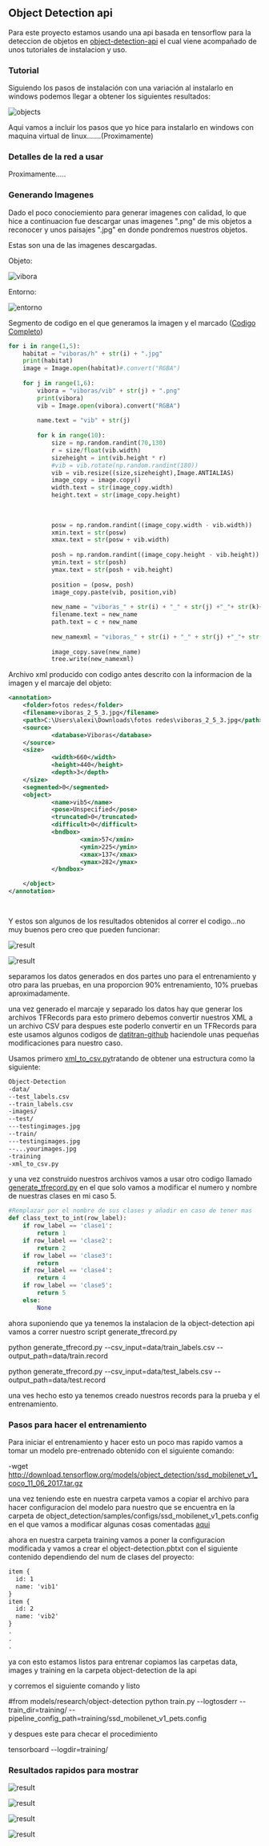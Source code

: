 ## Object Detection api

Para este proyecto estamos usando una api basada en tensorflow para la deteccion de objetos en [object-detection-api](https://github.com/tensorflow/models/tree/master/research/object_detection) el cual viene acompañado de unos tutoriales
de instalacion y uso.

### Tutorial

Siguiendo los pasos de instalación con una variación al instalarlo en windows podemos llegar a obtener los siguientes
resultados: 

![objects](https://2.bp.blogspot.com/-MO3T6Hybpkg/WUG-QjHrHbI/AAAAAAAAB2M/tQKa2ljTkRwYgtok3o_3Y6F5KCbC7a-qQCLcBGAs/s1600/image1.jpg "ejemplo")

Aqui vamos a incluir los pasos que yo hice para instalarlo en windows con maquina virtual de linux.......(Proximamente)

### Detalles de la red a usar

Proximamente.....

### Generando Imagenes

Dado el poco conociemiento para generar imagenes con calidad, lo que hice a continuacion fue descargar unas imagenes ".png" de mis
objetos a reconocer y unos paisajes ".jpg" en donde pondremos nuestros objetos.

Estas son una de las imagenes descargadas.

Objeto:

![vibora](images/vib5.png)

Entorno:

![entorno](images/h2.jpg)


Segmento de codigo en el que generamos la imagen y el marcado ([Codigo Completo](https://github.com/alexis96/proyecto-CNN/blob/master/Codigos/fotosRedes.py))

```python
for i in range(1,5):
    habitat = "viboras/h" + str(i) + ".jpg"
    print(habitat)
    image = Image.open(habitat)#.convert("RGBA")
    
    for j in range(1,6):
        vibora = "viboras/vib" + str(j) + ".png"
        print(vibora)
        vib = Image.open(vibora).convert("RGBA")
        
        name.text = "vib" + str(j)
        
        for k in range(10):
            size = np.random.randint(70,130)
            r = size/float(vib.width)
            sizeheight = int(vib.height * r)
            #vib = vib.rotate(np.random.randint(180))
            vib = vib.resize((size,sizeheight),Image.ANTIALIAS)
            image_copy = image.copy()
            width.text = str(image_copy.width)
            height.text = str(image_copy.height)
            
            
            
            posw = np.random.randint((image_copy.width - vib.width))
            xmin.text = str(posw)
            xmax.text = str(posw + vib.width)
            
            posh = np.random.randint((image_copy.height - vib.height))
            ymin.text = str(posh)
            ymax.text = str(posh + vib.height)
            
            position = (posw, posh)
            image_copy.paste(vib, position,vib)
            
            new_name = "viboras_" + str(i) + "_" + str(j) +"_"+ str(k)+ ".jpg"
            filename.text = new_name
            path.text = c + new_name
            
            new_namexml = "viboras_" + str(i) + "_" + str(j) +"_"+ str(k)+ ".xml"
            
            image_copy.save(new_name)
            tree.write(new_namexml)

```

Archivo xml producido con codigo antes descrito con la informacion de la imagen y el marcaje del objeto:

```xml
<annotation>
    <folder>fotos redes</folder>
    <filename>viboras_2_5_3.jpg</filename>
    <path>C:\Users\alexi\Downloads\fotos redes\viboras_2_5_3.jpg</path>
    <source>
            <database>Viboras</database>
    </source>
    <size>
            <width>660</width>
            <height>440</height>
            <depth>3</depth>
    </size>
    <segmented>0</segmented>
    <object>
            <name>vib5</name>
            <pose>Unspecified</pose>
            <truncated>0</truncated>
            <difficult>0</difficult>
            <bndbox>
                    <xmin>57</xmin>
                    <ymin>225</ymin>
                    <xmax>137</xmax>
                    <ymax>282</ymax>
            </bndbox>

    </object>
</annotation>

            
```
Y estos son algunos de los resultados obtenidos al correr el codigo...no muy buenos pero creo que pueden funcionar:


![result](images/viboras_2_5_3.jpg)

![result](images/viboras_4_3_4.jpg)

separamos los datos generados en dos partes uno para el entrenamiento y otro para las pruebas, en una proporcion
90% entrenamiento, 10% pruebas aproximadamente.


una vez generado el marcaje y separado los datos hay que generar los archivos TFRecords 
para esto primero debemos convertir nuestros XML a un archivo CSV para despues este poderlo
convertir en un TFRecords para este usamos algunos codigos de [datitran-github](https://github.com/datitran/raccoon_dataset) haciendole
unas pequeñas modificaciones para nuestro caso.

Usamos primero [xml_to_csv.py](https://github.com/alexis96/proyecto-CNN/blob/master/Codigos/xml_to_csv.py)tratando de obtener una estructura como la siguiente:

```xml
Object-Detection
-data/
--test_labels.csv
--train_labels.csv
-images/
--test/
---testingimages.jpg
--train/
---testingimages.jpg
--...yourimages.jpg
-training
-xml_to_csv.py

```


y una vez construido nuestros archivos vamos a usar otro codigo llamado [generate_tfrecord.py](https://github.com/alexis96/proyecto-CNN/blob/master/Codigos/generate_tfrecord.py)
en el que solo vamos a modificar el numero y nombre de nuestras clases en mi caso 5.

```python
#Remplazar por el nombre de sus clases y añadir en caso de tener mas
def class_text_to_int(row_label):
    if row_label == 'clase1':
        return 1
    if row_label == 'clase2':
        return 2
    if row_label == 'clase3':
        return 
    if row_label == 'clase4':
        return 4
    if row_label == 'clase5':
        return 5
    else:
        None
```
ahora suponiendo que ya tenemos la instalacion de la object-detection api
 vamos a correr nuestro script generate_tfrecord.py

python generate_tfrecord.py 
  --csv_input=data/train_labels.csv 
  --output_path=data/train.record

python generate_tfrecord.py 
  --csv_input=data/test_labels.csv 
  --output_path=data/test.record
  
una ves hecho esto ya tenemos creado nuestros records para la prueba y el 
entrenamiento.
 
 
### Pasos para hacer el entrenamiento

Para iniciar el entrenamiento y hacer esto un poco mas rapido vamos a tomar un
modelo pre-entrenado obtenido con el siguiente comando:

-wget http://download.tensorflow.org/models/object_detection/ssd_mobilenet_v1_coco_11_06_2017.tar.gz

una vez teniendo este en nuestra carpeta vamos a copiar el archivo para hacer configuracion del modelo 
para nuestro que se encuentra en la carpeta de object_detection/samples/configs/ssd_mobilenet_v1_pets.config
en el que vamos a modificar algunas cosas comentadas [aqui](https://github.com/alexis96/proyecto-CNN/blob/master/Codigos/ssd_mobilenet_v1_pets.config)

ahora en nuestra carpeta training vamos a poner la configuracion modificada y vamos a crear el
object-detection.pbtxt con el siguiente contenido dependiendo del num de clases del proyecto:
```xml
item {
  id: 1
  name: 'vib1'
}
item {
  id: 2
  name: 'vib2'
}
.
.
.

```
ya con esto estamos listos para entrenar copiamos las carpetas data, images y training en la carpeta
object-detection de la api 

y corremos el siguiente comando y listo

#from models/research/object-detection
python train.py --logtosderr --train_dir=training/ --pipeline_config_path=training/ssd_mobilenet_v1_pets.config

y despues este para checar el procedimiento

tensorboard --logdir=training/


### Resultados rapidos para mostrar

![result](images/ejemplo1.png)

![result](images/ejemplo2.png)

![result](images/ejemplo4.png)

![result](images/ejemplo5.png)


